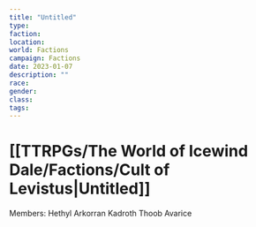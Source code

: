 ```yaml
---
title: "Untitled"
type: 
faction: 
location: 
world: Factions
campaign: Factions
date: 2023-01-07
description: ""
race: 
gender: 
class: 
tags: 
---
```

# [[TTRPGs/The World of Icewind Dale/Factions/Cult of Levistus|Untitled]]

Members:
Hethyl Arkorran
Kadroth
Thoob
Avarice